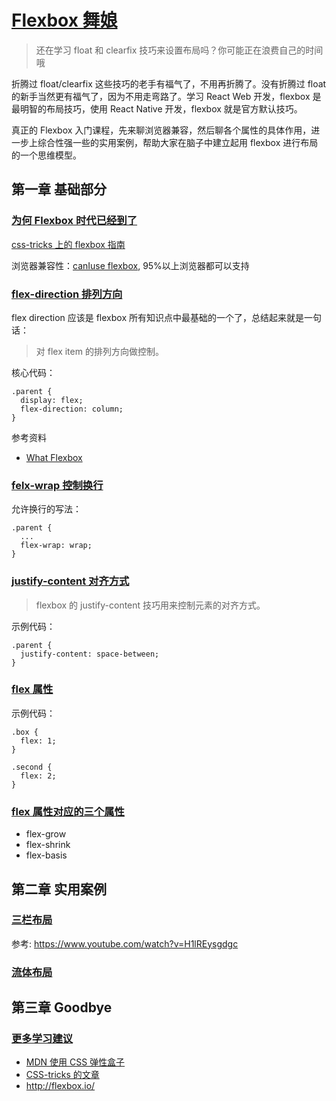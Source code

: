 # [Flexbox 舞娘](http://haoqicat.com/flexbox-dancer)

> 还在学习 float 和 clearfix 技巧来设置布局吗？你可能正在浪费自己的时间哦

折腾过 float/clearfix 这些技巧的老手有福气了，不用再折腾了。没有折腾过 float 的新手当然更有福气了，因为不用走弯路了。学习 React Web 开发，flexbox 是最明智的布局技巧，使用 React Native 开发，flexbox 就是官方默认技巧。

真正的 Flexbox 入门课程，先来聊浏览器兼容，然后聊各个属性的具体作用，进一步上综合性强一些的实用案例，帮助大家在脑子中建立起用 flexbox 进行布局的一个思维模型。

## 第一章 基础部分

### [为何 Flexbox 时代已经到了](http://haoqicat.com/flexbox-dancer/1-flexbox-why)

[css-tricks 上的 flexbox 指南](https://css-tricks.com/snippets/css/a-guide-to-flexbox/)

浏览器兼容性：[canIuse flexbox](http://caniuse.com/flexbox), 95%以上浏览器都可以支持

### [flex-direction 排列方向](http://haoqicat.com/flexbox-dancer/2-flex-direction)

flex direction 应该是 flexbox 所有知识点中最基础的一个了，总结起来就是一句话：

> 对 flex item 的排列方向做控制。

核心代码：

```
.parent {
  display: flex;
  flex-direction: column;
}
```

参考资料

- [What Flexbox](http://haoqicat.com/flexbox-dancer/flexbox.io)

### [felx-wrap 控制换行](http://haoqicat.com/flexbox-dancer/3-flex-wrap)

允许换行的写法：

```
.parent {
  ...
  flex-wrap: wrap;
}
```

### [justify-content 对齐方式](http://haoqicat.com/flexbox-dancer/4-justify-content)

> flexbox 的 justify-content 技巧用来控制元素的对齐方式。

示例代码：

```
.parent {
  justify-content: space-between;
}
```

### [flex 属性](http://haoqicat.com/flexbox-dancer/5-flex)

示例代码：

```
.box {
  flex: 1;
}

.second {
  flex: 2;
}
```

### [flex 属性对应的三个属性](http://haoqicat.com/flexbox-dancer/6-flex-3)

- flex-grow
- flex-shrink
- flex-basis

## 第二章 实用案例

### [三栏布局](http://haoqicat.com/flexbox-dancer/7-demo1)

参考: <https://www.youtube.com/watch?v=H1lREysgdgc>

### [流体布局](http://haoqicat.com/flexbox-dancer/8-demo2)

## 第三章 Goodbye

### [更多学习建议](http://haoqicat.com/flexbox-dancer/9-goodbye)

- [MDN 使用 CSS 弹性盒子](https://developer.mozilla.org/zh-CN/docs/Web/CSS/CSS_Flexible_Box_Layout/Using_CSS_flexible_boxes)
- [CSS-tricks 的文章](https://css-tricks.com/snippets/css/a-guide-to-flexbox/)
- <http://flexbox.io/>



